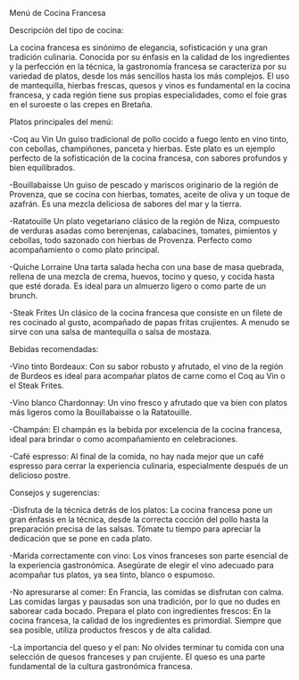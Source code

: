 Menú de Cocina Francesa

Descripción del tipo de cocina:

La cocina francesa es sinónimo de elegancia, sofisticación y una gran tradición culinaria. Conocida por su énfasis en la calidad de los ingredientes y la perfección en la técnica, la gastronomía francesa se caracteriza por su variedad de platos, desde los más sencillos hasta los más complejos. El uso de mantequilla, hierbas frescas, quesos y vinos es fundamental en la cocina francesa, y cada región tiene sus propias especialidades, como el foie gras en el suroeste o las crepes en Bretaña.

Platos principales del menú:

-Coq au Vin
Un guiso tradicional de pollo cocido a fuego lento en vino tinto, con cebollas, champiñones, panceta y hierbas. Este plato es un ejemplo perfecto de la sofisticación de la cocina francesa, con sabores profundos y bien equilibrados.

-Bouillabaisse
Un guiso de pescado y mariscos originario de la región de Provenza, que se cocina con hierbas, tomates, aceite de oliva y un toque de azafrán. Es una mezcla deliciosa de sabores del mar y la tierra.

-Ratatouille
Un plato vegetariano clásico de la región de Niza, compuesto de verduras asadas como berenjenas, calabacines, tomates, pimientos y cebollas, todo sazonado con hierbas de Provenza. Perfecto como acompañamiento o como plato principal.

-Quiche Lorraine
Una tarta salada hecha con una base de masa quebrada, rellena de una mezcla de crema, huevos, tocino y queso, y cocida hasta que esté dorada. Es ideal para un almuerzo ligero o como parte de un brunch.

-Steak Frites
Un clásico de la cocina francesa que consiste en un filete de res cocinado al gusto, acompañado de papas fritas crujientes. A menudo se sirve con una salsa de mantequilla o salsa de mostaza.

Bebidas recomendadas:

-Vino tinto Bordeaux: Con su sabor robusto y afrutado, el vino de la región de Burdeos es ideal para acompañar platos de carne como el Coq au Vin o el Steak Frites.

-Vino blanco Chardonnay: Un vino fresco y afrutado que va bien con platos más ligeros como la Bouillabaisse o la Ratatouille.

-Champán: El champán es la bebida por excelencia de la cocina francesa, ideal para brindar o como acompañamiento en celebraciones.

-Café espresso: Al final de la comida, no hay nada mejor que un café espresso para cerrar la experiencia culinaria, especialmente después de un delicioso postre.

Consejos y sugerencias:

-Disfruta de la técnica detrás de los platos: La cocina francesa pone un gran énfasis en la técnica, desde la correcta cocción del pollo hasta la preparación precisa de las salsas. Tómate tu tiempo para apreciar la dedicación que se pone en cada plato.

-Marida correctamente con vino: Los vinos franceses son parte esencial de la experiencia gastronómica. Asegúrate de elegir el vino adecuado para acompañar tus platos, ya sea tinto, blanco o espumoso.

-No apresurarse al comer: En Francia, las comidas se disfrutan con calma. Las comidas largas y pausadas son una tradición, por lo que no dudes en saborear cada bocado.
Prepara el plato con ingredientes frescos: En la cocina francesa, la calidad de los ingredientes es primordial. Siempre que sea posible, utiliza productos frescos y de alta calidad.

-La importancia del queso y el pan: No olvides terminar tu comida con una selección de quesos franceses y pan crujiente. El queso es una parte fundamental de la cultura gastronómica francesa.
